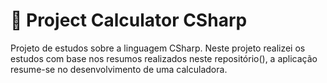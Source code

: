 # 🔮 Project Calculator CSharp

Projeto de estudos sobre a linguagem CSharp. Neste projeto realizei os estudos com base nos resumos realizados neste repositório(), a aplicação resume-se no desenvolvimento de uma calculadora.
